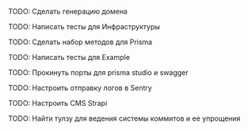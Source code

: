TODO: Сделать генерацию домена

TODO: Написать тесты для Инфраструктуры

TODO: Сделать набор методов для Prisma

TODO: Написать тесты для Example

TODO: Прокинуть порты для prisma studio и swagger

TODO: Настроить отправку логов в Sentry

TODO: Настроить CMS Strapi

TODO: Найти тулзу для ведения системы коммитов и ее упрощения
